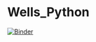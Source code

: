 <h1>Wells_Python</h1>

[![Binder](https://mybinder.org/badge_logo.svg)](https://mybinder.org/v2/gh/MGEP-Fluidos/Wells_Python.git/main?urlpath=tree%2FWells_turbine_model.ipynb)
